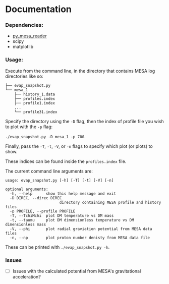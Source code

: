 # Documentation
### Dependencies:
 - [py_mesa_reader](https://github.com/wmwolf/py_mesa_readerhttps://github.com/wmwolf/py_mesa_reader)
 - scipy
 - matplotlib

### Usage:
Execute from the command line, in the directory that contains MESA log directories like so:
```
├── evap_snapshot.py
└── mesa_1
    ├── history_1.data
    ├── profiles.index
    ├── profile1.index
    ...
    └── profile31.index
```

Specify the directory using the `-D` flag, then the index of profile file you wish to plot with the `-p` flag:

```./evap_snapshot.py -D mesa_1 -p 700```.

Finally, pass the `-T`, `-t`, `-V`, or `-n` flags to specify which plot (or plots) to show.

These indices can be found inside the `profiles.index` file.

The current command line arguments are:
```
usage: evap_snapshot.py [-h] [-T] [-t] [-V] [-n]

optional arguments:
  -h, --help      show this help message and exit
  -D DIREC, --direc DIREC
                        directory containing MESA profile and history files
  -p PROFILE, --profile PROFILE
  -T, --TchiMchi  plot DM temperature vs DM mass
  -t, --taumu     plot DM dimensionless temperature vs DM dimensionless mass
  -V, --phi       plot radial graviation potential from MESA data files
  -n, --np        plot proton number denisty from MESA data file
```
These can be printed with `./evap_snapshot.py -h`.

### Issues
 - [ ] Issues with the calculated potential from MESA's gravitational acceleration?
